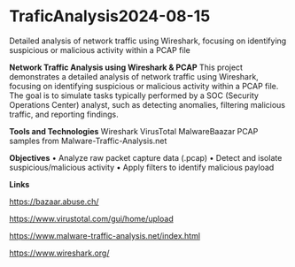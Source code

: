 # TraficAnalysis2024-08-15
Detailed analysis of network traffic using Wireshark, focusing on identifying suspicious or malicious activity within a PCAP file

**Network Traffic Analysis using Wireshark & PCAP**
This project demonstrates a detailed analysis of network traffic using Wireshark, focusing on identifying suspicious or malicious activity within a PCAP file. The goal is to simulate tasks typically performed by a SOC (Security Operations Center) analyst, such as detecting anomalies, filtering malicious traffic, and reporting findings.

**Tools and Technologies**
Wireshark
VirusTotal
MalwareBaazar
PCAP samples from Malware-Traffic-Analysis.net

**Objectives**
•	Analyze raw packet capture data (.pcap)
•	Detect and isolate suspicious/malicious activity
•	Apply filters to identify malicious payload

**Links**

https://bazaar.abuse.ch/

https://www.virustotal.com/gui/home/upload

https://www.malware-traffic-analysis.net/index.html

https://www.wireshark.org/




